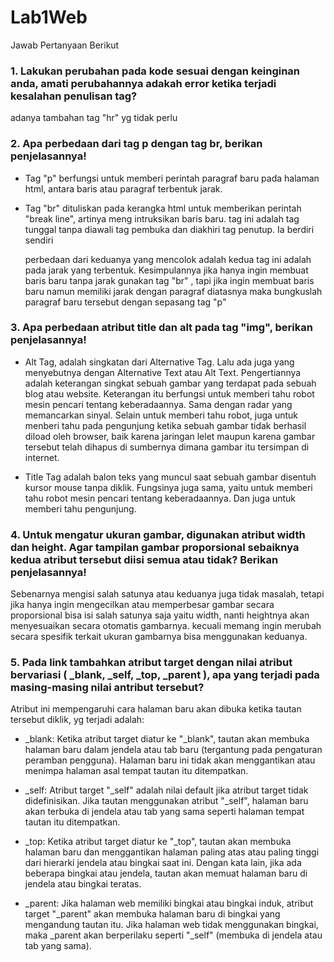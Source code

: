 # Lab1Web

Jawab Pertanyaan Berikut
### 1. Lakukan perubahan pada kode sesuai dengan keinginan anda, amati perubahannya adakah error ketika terjadi kesalahan penulisan tag?

adanya tambahan tag "hr" yg tidak perlu

### 2. Apa perbedaan dari tag p dengan tag br, berikan penjelasannya!

* Tag "p" berfungsi untuk memberi perintah paragraf baru pada halaman html, antara baris atau paragraf terbentuk jarak.
* Tag "br" dituliskan pada kerangka html untuk memberikan perintah "break line", artinya meng intruksikan baris baru. tag ini adalah tag tunggal tanpa diawali tag pembuka dan diakhiri tag penutup. Ia berdiri sendiri

  perbedaan dari keduanya yang mencolok adalah kedua tag ini adalah pada jarak yang terbentuk.
  Kesimpulannya jika hanya ingin membuat baris baru tanpa jarak gunakan tag "br" , tapi jika ingin membuat baris baru namun memiliki jarak dengan paragraf diatasnya maka bungkuslah paragraf baru tersebut dengan sepasang tag "p"

### 3. Apa perbedaan atribut title dan alt pada tag "img", berikan penjelasannya!

* Alt Tag, adalah singkatan dari Alternative Tag. Lalu ada juga yang menyebutnya dengan Alternative Text atau Alt Text. Pengertiannya adalah keterangan singkat sebuah gambar yang terdapat pada sebuah blog atau website. Keterangan itu berfungsi untuk memberi tahu robot mesin pencari tentang keberadaannya. Sama dengan radar yang memancarkan sinyal. Selain untuk memberi tahu robot, juga untuk menberi tahu pada pengunjung ketika sebuah gambar tidak berhasil diload oleh browser, baik karena jaringan lelet maupun karena gambar tersebut telah dihapus di sumbernya dimana gambar itu tersimpan di internet.

* Title Tag adalah balon teks yang muncul saat sebuah gambar disentuh kursor mouse tanpa diklik. Fungsinya juga sama, yaitu untuk memberi tahu robot mesin pencari tentang keberadaannya. Dan juga untuk memberi tahu pengunjung. 
   
### 4. Untuk mengatur ukuran gambar, digunakan atribut width dan height. Agar tampilan gambar proporsional sebaiknya kedua atribut tersebut diisi semua atau tidak? Berikan penjelasannya!

Sebenarnya mengisi salah satunya atau keduanya juga tidak masalah, tetapi jika hanya ingin mengecilkan atau memperbesar gambar secara proporsional bisa isi salah satunya saja yaitu width, nanti heightnya akan menyesuaikan secara otomatis gambarnya.
kecuali memang ingin merubah secara spesifik terkait ukuran gambarnya bisa menggunakan keduanya.

### 5. Pada link tambahkan atribut target dengan nilai atribut bervariasi ( _blank, _self, _top, _parent ), apa yang terjadi pada masing-masing nilai antribut tersebut?

Atribut ini mempengaruhi cara halaman baru akan dibuka ketika tautan tersebut diklik, yg terjadi adalah:

* _blank:
Ketika atribut target diatur ke "_blank", tautan akan membuka halaman baru dalam jendela atau tab baru (tergantung pada pengaturan peramban pengguna).
Halaman baru ini tidak akan menggantikan atau menimpa halaman asal tempat tautan itu ditempatkan.

* _self:
Atribut target "_self" adalah nilai default jika atribut target tidak didefinisikan.
Jika tautan menggunakan atribut "_self", halaman baru akan terbuka di jendela atau tab yang sama seperti halaman tempat tautan itu ditempatkan.

* _top:
Ketika atribut target diatur ke "_top", tautan akan membuka halaman baru dan menggantikan halaman paling atas atau paling tinggi dari hierarki jendela atau bingkai saat ini.
Dengan kata lain, jika ada beberapa bingkai atau jendela, tautan akan memuat halaman baru di jendela atau bingkai teratas.

* _parent:
Jika halaman web memiliki bingkai atau bingkai induk, atribut target "_parent" akan membuka halaman baru di bingkai yang mengandung tautan itu.
Jika halaman web tidak menggunakan bingkai, maka _parent akan berperilaku seperti "_self" (membuka di jendela atau tab yang sama).
